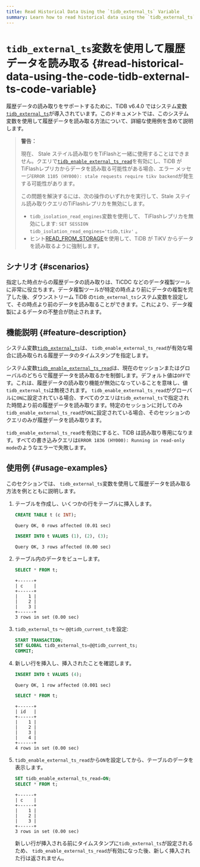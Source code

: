 ```yaml
---
title: Read Historical Data Using the `tidb_external_ts` Variable
summary: Learn how to read historical data using the `tidb_external_ts` variable.
---
```


# <code>tidb_external_ts</code>変数を使用して履歴データを読み取る {#read-historical-data-using-the-code-tidb-external-ts-code-variable}

履歴データの読み取りをサポートするために、TiDB v6.4.0 ではシステム変数[`tidb_external_ts`](/system-variables.md#tidb_external_ts-new-in-v640)が導入されています。このドキュメントでは、このシステム変数を使用して履歴データを読み取る方法について、詳細な使用例を含めて説明します。

> **警告：**
>
> 現在、 Stale ステイル読み取りをTiFlashと一緒に使用することはできません。クエリで[`tidb_enable_external_ts_read`](/system-variables.md#tidb_enable_external_ts_read-new-in-v640)を有効にし、TiDB がTiFlashレプリカからデータを読み取る可能性がある場合、エラー メッセージ`ERROR 1105 (HY000): stale requests require tikv backend`が発生する可能性があります。
>
> この問題を解決するには、次の操作のいずれかを実行して、Stale ステイル読み取りクエリのTiFlashレプリカを無効にします。
>
> -   `tidb_isolation_read_engines`変数を使用して、 TiFlashレプリカを無効にします: `SET SESSION tidb_isolation_read_engines='tidb,tikv'` 。
> -   ヒント[READ_FROM_STORAGE](/optimizer-hints.md#read_from_storagetiflasht1_name--tl_name--tikvt2_name--tl_name-)を使用して、TiDB が TiKV からデータを読み取るように強制します。

## シナリオ {#scenarios}

指定した時点からの履歴データの読み取りは、TiCDC などのデータ複製ツールに非常に役立ちます。データ複製ツールが特定の時点より前にデータの複製を完了した後、ダウンストリーム TiDB の`tidb_external_ts`システム変数を設定して、その時点より前のデータを読み取ることができます。これにより、データ複製によるデータの不整合が防止されます。

## 機能説明 {#feature-description}

システム変数[`tidb_external_ts`](/system-variables.md#tidb_external_ts-new-in-v640)は、 `tidb_enable_external_ts_read`が有効な場合に読み取られる履歴データのタイムスタンプを指定します。

システム変数[`tidb_enable_external_ts_read`](/system-variables.md#tidb_enable_external_ts_read-new-in-v640)は、現在のセッションまたはグローバルのどちらで履歴データを読み取るかを制御します。デフォルト値は`OFF`です。これは、履歴データの読み取り機能が無効になっていることを意味し、値`tidb_external_ts`は無視されます。 `tidb_enable_external_ts_read`がグローバルに`ON`に設定されている場合、すべてのクエリは`tidb_external_ts`で指定された時間より前の履歴データを読み取ります。特定のセッションに対してのみ`tidb_enable_external_ts_read`が`ON`に設定されている場合、そのセッションのクエリのみが履歴データを読み取ります。

`tidb_enable_external_ts_read`を有効にすると、TiDB は読み取り専用になります。すべての書き込みクエリは`ERROR 1836 (HY000): Running in read-only mode`のようなエラーで失敗します。

## 使用例 {#usage-examples}

このセクションでは、 `tidb_external_ts`変数を使用して履歴データを読み取る方法を例とともに説明します。

1.  テーブルを作成し、いくつかの行をテーブルに挿入します。

    ```sql
    CREATE TABLE t (c INT);
    ```

    ```
    Query OK, 0 rows affected (0.01 sec)
    ```

    ```sql
    INSERT INTO t VALUES (1), (2), (3);
    ```

    ```
    Query OK, 3 rows affected (0.00 sec)
    ```

2.  テーブル内のデータをビューします。

    ```sql
    SELECT * FROM t;
    ```

    ```
    +------+
    | c    |
    +------+
    |    1 |
    |    2 |
    |    3 |
    +------+
    3 rows in set (0.00 sec)
    ```

3.  `tidb_external_ts` ～ `@@tidb_current_ts`を設定:

    ```sql
    START TRANSACTION;
    SET GLOBAL tidb_external_ts=@@tidb_current_ts;
    COMMIT;
    ```

4.  新しい行を挿入し、挿入されたことを確認します。

    ```sql
    INSERT INTO t VALUES (4);
    ```

    ```
    Query OK, 1 row affected (0.001 sec)
    ```

    ```sql
    SELECT * FROM t;
    ```

    ```
    +------+
    | id   |
    +------+
    |    1 |
    |    2 |
    |    3 |
    |    4 |
    +------+
    4 rows in set (0.00 sec)
    ```

5.  `tidb_enable_external_ts_read`から`ON`を設定してから、テーブルのデータを表示します。

    ```sql
    SET tidb_enable_external_ts_read=ON;
    SELECT * FROM t;
    ```

    ```
    +------+
    | c    |
    +------+
    |    1 |
    |    2 |
    |    3 |
    +------+
    3 rows in set (0.00 sec)
    ```

    新しい行が挿入される前にタイムスタンプに`tidb_external_ts`が設定されるため、 `tidb_enable_external_ts_read`が有効になった後、新しく挿入された行は返されません。
